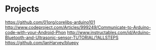 Projects
==

https://github.com/01org/corelibs-arduino101
http://www.codeproject.com/Articles/999249/Communicate-to-Arduino-code-with-your-Android-Phon
http://www.instructables.com/id/Arduino-Bluetooth-and-Ultrasonic-sensor-TUTORIAL/?ALLSTEPS
https://github.com/IanHarvey/bluepy


